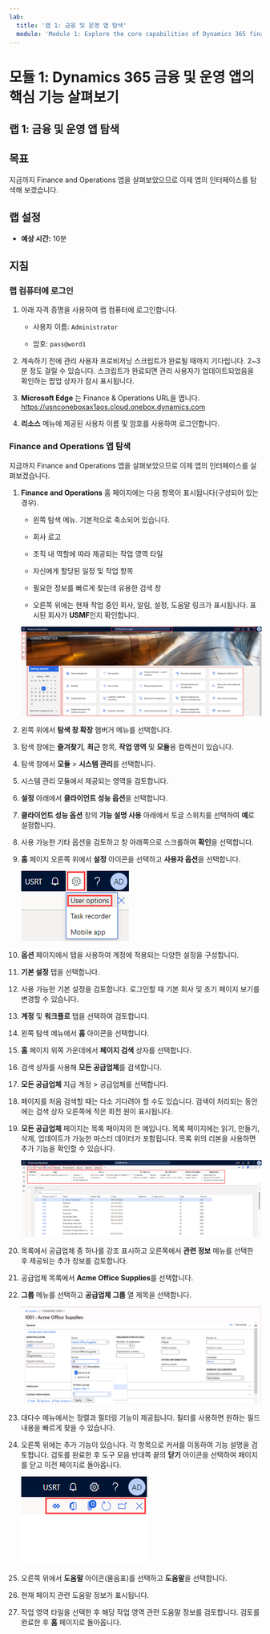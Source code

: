 ```yaml
---
lab:
  title: '랩 1: 금융 및 운영 앱 탐색'
  module: 'Module 1: Explore the core capabilities of Dynamics 365 finance and operations apps'
---
```


# 모듈 1: Dynamics 365 금융 및 운영 앱의 핵심 기능 살펴보기

## 랩 1: 금융 및 운영 앱 탐색

## 목표

지금까지 Finance and Operations 앱을 살펴보았으므로 이제 앱의 인터페이스를 탐색해 보겠습니다.

## 랩 설정

- **예상 시간:** 10분

## 지침

### 랩 컴퓨터에 로그인

1.  아래 자격 증명을 사용하여 랩 컴퓨터에 로그인합니다.

    - 사용자 이름: `Administrator`

    - 암호: `pass@word1`

1.  계속하기 전에 관리 사용자 프로비저닝 스크립트가 완료될 때까지 기다립니다. 2~3분 정도 걸릴 수 있습니다. 스크립트가 완료되면 관리 사용자가 업데이트되었음을 확인하는 팝업 상자가 잠시 표시됩니다. 

1.  **Microsoft Edge** 는 Finance & Operations URL을 엽니다. <https://usnconeboxax1aos.cloud.onebox.dynamics.com> 

1.  **리소스** 메뉴에 제공된 사용자 이름 및 암호를 사용하여 로그인합니다. 


### Finance and Operations 앱 탐색

지금까지 Finance and Operations 앱을 살펴보았으므로 이제 앱의 인터페이스를 살펴보겠습니다.

1.  **Finance and Operations** 홈 페이지에는 다음 항목이 표시됩니다(구성되어 있는 경우).

    - 왼쪽 탐색 메뉴. 기본적으로 축소되어 있습니다.

    - 회사 로고

    - 조직 내 역할에 따라 제공되는 작업 영역 타일

    - 자신에게 할당된 일정 및 작업 항목

    - 필요한 정보를 빠르게 찾는데 유용한 검색 창

    - 오른쪽 위에는 현재 작업 중인 회사, 알림, 설정, 도움말 링크가 표시됩니다. 표시된 회사가 **USMF**인지 확인합니다.

    ![여러 영역이 강조 표시된 Finance and Operations 홈 페이지의 스크린샷](./media/lab-navigate-finance-and-operations-apps-04.png)

2.  왼쪽 위에서 **탐색 창 확장** 햄버거 메뉴를 선택합니다.

3.  탐색 창에는 **즐겨찾기**, **최근** 항목, **작업 영역** 및 **모듈**용 컬렉션이 있습니다.

4.  탐색 창에서 **모듈** > **시스템 관리**를 선택합니다.

5.  시스템 관리 모듈에서 제공되는 영역을 검토합니다.

6.  **설정** 아래에서 **클라이언트 성능 옵션**을 선택합니다.

7.  **클라이언트 성능 옵션** 창의 **기능 설명 사용** 아래에서 토글 스위치를 선택하여 **예**로 설정합니다.

8.  사용 가능한 기타 옵션을 검토하고 창 아래쪽으로 스크롤하여 **확인**을 선택합니다.

9.  **홈** 페이지 오른쪽 위에서 **설정** 아이콘을 선택하고 **사용자 옵션**을 선택합니다.

    ![설정 아이콘과 사용자 옵션 드롭다운 목록의 스크린샷](./media/lab-navigate-finance-and-operations-apps-05.png)

10. **옵션** 페이지에서 탭을 사용하여 계정에 적용되는 다양한 설정을 구성합니다.

11. **기본 설정** 탭을 선택합니다.

12. 사용 가능한 기본 설정을 검토합니다. 로그인할 때 기본 회사 및 초기 페이지 보기를 변경할 수 있습니다.

13. **계정** 및 **워크플로** 탭을 선택하여 검토합니다.

14. 왼쪽 탐색 메뉴에서 **홈** 아이콘을 선택합니다.

15. **홈** 페이지 위쪽 가운데에서 **페이지 검색** 상자를 선택합니다.

16. 검색 상자를 사용해 **모든 공급업체**를 검색합니다.

17. **모든 공급업체** 지급 계정 > 공급업체를 선택합니다.

18. 페이지를 처음 검색할 때는 다소 기다려야 할 수도 있습니다. 검색이 처리되는 동안에는 검색 상자 오른쪽에 작은 회전 원이 표시됩니다.

19. **모든 공급업체** 페이지는 목록 페이지의 한 예입니다. 목록 페이지에는 읽기, 만들기, 삭제, 업데이트가 가능한 마스터 데이터가 포함됩니다. 목록 위의 리본을 사용하면 추가 기능을 확인할 수 있습니다.

    ![메뉴 기능이 강조 표시된 모든 공급업체 목록의 스크린샷](./media/lab-navigate-finance-and-operations-apps-06.png)

20. 목록에서 공급업체 중 하나를 강조 표시하고 오른쪽에서 **관련 정보** 메뉴를 선택한 후 제공되는 추가 정보를 검토합니다.

21. 공급업체 목록에서 **Acme Office Supplies**를 선택합니다.

22. **그룹** 메뉴를 선택하고 **공급업체 그룹** 열 제목을 선택합니다.

    ![Acme Office Supplies의 공급업체 그룹 열 제목 스크린샷](./media/lab-navigate-finance-and-operations-apps-07.png)

23. 대다수 메뉴에서는 정렬과 필터링 기능이 제공됩니다. 필터를 사용하면 원하는 필드 내용을 빠르게 찾을 수 있습니다.

24. 오른쪽 위에는 추가 기능이 있습니다. 각 항목으로 커서를 이동하여 기능 설명을 검토합니다. 검토를 완료한 후 도구 모음 반대쪽 끝의 **닫기** 아이콘을 선택하여 페이지를 닫고 이전 페이지로 돌아옵니다.

    ![Power Apps, Office 앱, 문서 첨부 파일, 페이지 새로 고침, 새 창에서 열기, 닫기 단추에 연결되는 추가 기능이 표시된 목록 페이지 오른쪽 위 메뉴의 스크린샷](./media/lab-navigate-finance-and-operations-apps-08.png)

25. 오른쪽 위에서 **도움말** 아이콘(물음표)를 선택하고 **도움말**을 선택합니다.

26. 현재 페이지 관련 도움말 정보가 표시됩니다.

27. 작업 영역 타일을 선택한 후 해당 작업 영역 관련 도움말 정보를 검토합니다. 검토를 완료한 후 **홈** 페이지로 돌아옵니다.

